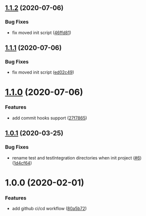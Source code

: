 ## [1.1.2](https://github.com/virtualidentityag/spring-boot-boilerplate/compare/v1.1.1...v1.1.2) (2020-07-06)


### Bug Fixes

* fix moved init script ([46ffd81](https://github.com/virtualidentityag/spring-boot-boilerplate/commit/46ffd818738eedddd48f355b03865ccbb17742b9))

## [1.1.1](https://github.com/virtualidentityag/spring-boot-boilerplate/compare/v1.1.0...v1.1.1) (2020-07-06)


### Bug Fixes

* fix moved init script ([ed02c49](https://github.com/virtualidentityag/spring-boot-boilerplate/commit/ed02c49d9b5a4df0378097f6a135e8d218860df2))

# [1.1.0](https://github.com/virtualidentityag/spring-boot-boilerplate/compare/v1.0.1...v1.1.0) (2020-07-06)


### Features

* add commit hooks support ([27f7865](https://github.com/virtualidentityag/spring-boot-boilerplate/commit/27f78656f68de5fb79c6fd502a7f541f3e52db27))

## [1.0.1](https://github.com/virtualidentityag/spring-boot-boilerplate/compare/v1.0.0...v1.0.1) (2020-03-25)


### Bug Fixes

* rename test and testIntegration directories when init project ([#6](https://github.com/virtualidentityag/spring-boot-boilerplate/issues/6)) ([1d4cf64](https://github.com/virtualidentityag/spring-boot-boilerplate/commit/1d4cf6459ffacd1a9c48da0da53ede0618452a54))

# 1.0.0 (2020-02-01)


### Features

* add github ci/cd workflow ([80a5b72](https://github.com/virtualidentityag/spring-boot-boilerplate/commit/80a5b7230815d028eaf022079cc66a0cb3680be5))
